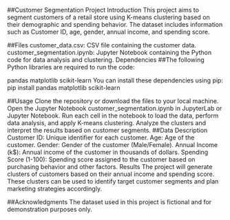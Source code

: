 ##Customer Segmentation Project
Introduction
This project aims to segment customers of a retail store using K-means clustering based on their demographic and spending behavior. The dataset includes information such as Customer ID, age, gender, annual income, and spending score.

##Files
customer_data.csv: CSV file containing the customer data.
customer_segmentation.ipynb: Jupyter Notebook containing the Python code for data analysis and clustering.
Dependencies
##The following Python libraries are required to run the code:

pandas
matplotlib
scikit-learn
You can install these dependencies using pip: pip install pandas matplotlib scikit-learn

##Usage
Clone the repository or download the files to your local machine.
Open the Jupyter Notebook customer_segmentation.ipynb in JupyterLab or Jupyter Notebook.
Run each cell in the notebook to load the data, perform data analysis, and apply K-means clustering.
Analyze the clusters and interpret the results based on customer segments.
##Data Description
Customer ID: Unique identifier for each customer.
Age: Age of the customer.
Gender: Gender of the customer (Male/Female).
Annual Income (k$): Annual income of the customer in thousands of dollars.
Spending Score (1-100): Spending score assigned to the customer based on purchasing behavior and other factors.
Results
The project will generate clusters of customers based on their annual income and spending score. These clusters can be used to identify target customer segments and plan marketing strategies accordingly.

##Acknowledgments
The dataset used in this project is fictional and for demonstration purposes only.
